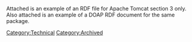 Attached is an example of an RDF file for Apache Tomcat section 3 only.
Also attached is an example of a DOAP RDF document for the same package.

[Category:Technical](Category:Technical "wikilink")
[Category:Archived](Category:Archived "wikilink")
